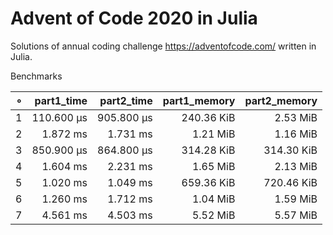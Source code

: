 # Advent of Code 2020 in Julia

Solutions of annual coding challenge https://adventofcode.com/ written in Julia.

Benchmarks

|   ∘ | part1_time | part2_time | part1_memory | part2_memory |   
| ---:| ----------:| ----------:| ------------:| ------------:|   
|   1 | 110.600 μs | 905.800 μs |   240.36 KiB |     2.53 MiB |
|   2 |   1.872 ms |   1.731 ms |     1.21 MiB |     1.16 MiB |
|   3 | 850.900 μs | 864.800 μs |   314.28 KiB |   314.30 KiB |
|   4 |   1.604 ms |   2.231 ms |     1.65 MiB |     2.13 MiB |
|   5 |   1.020 ms |   1.049 ms |   659.36 KiB |   720.46 KiB |
|   6 |   1.260 ms |   1.712 ms |     1.04 MiB |     1.59 MiB |
|   7 |   4.561 ms |   4.503 ms |     5.52 MiB |     5.57 MiB |